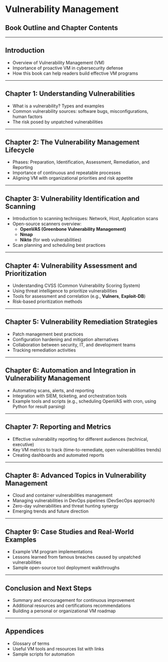 # Vulnerability Management

## Book Outline and Chapter Contents

---

## Introduction
- Overview of Vulnerability Management (VM)
- Importance of proactive VM in cybersecurity defense
- How this book can help readers build effective VM programs

---

## Chapter 1: Understanding Vulnerabilities
- What is a vulnerability? Types and examples
- Common vulnerability sources: software bugs, misconfigurations, human factors
- The risk posed by unpatched vulnerabilities

---

## Chapter 2: The Vulnerability Management Lifecycle
- Phases: Preparation, Identification, Assessment, Remediation, and Reporting
- Importance of continuous and repeatable processes
- Aligning VM with organizational priorities and risk appetite

---

## Chapter 3: Vulnerability Identification and Scanning
- Introduction to scanning techniques: Network, Host, Application scans
- Open-source scanners overview:
  - **OpenVAS (Greenbone Vulnerability Management)**
  - **Nmap**
  - **Nikto** (for web vulnerabilities)
- Scan planning and scheduling best practices

---

## Chapter 4: Vulnerability Assessment and Prioritization
- Understanding CVSS (Common Vulnerability Scoring System)
- Using threat intelligence to prioritize vulnerabilities
- Tools for assessment and correlation (e.g., **Vulners**, **Exploit-DB**)
- Risk-based prioritization methods

---

## Chapter 5: Vulnerability Remediation Strategies
- Patch management best practices
- Configuration hardening and mitigation alternatives
- Collaboration between security, IT, and development teams
- Tracking remediation activities

---

## Chapter 6: Automation and Integration in Vulnerability Management
- Automating scans, alerts, and reporting
- Integration with SIEM, ticketing, and orchestration tools
- Example tools and scripts (e.g., scheduling OpenVAS with cron, using Python for result parsing)

---

## Chapter 7: Reporting and Metrics
- Effective vulnerability reporting for different audiences (technical, executive)
- Key VM metrics to track (time-to-remediate, open vulnerabilities trends)
- Creating dashboards and automated reports

---

## Chapter 8: Advanced Topics in Vulnerability Management
- Cloud and container vulnerabilities management
- Managing vulnerabilities in DevOps pipelines (DevSecOps approach)
- Zero-day vulnerabilities and threat hunting synergy
- Emerging trends and future direction

---

## Chapter 9: Case Studies and Real-World Examples
- Example VM program implementations
- Lessons learned from famous breaches caused by unpatched vulnerabilities
- Sample open-source tool deployment walkthroughs

---

## Conclusion and Next Steps
- Summary and encouragement for continuous improvement
- Additional resources and certifications recommendations
- Building a personal or organizational VM roadmap

---

## Appendices
- Glossary of terms
- Useful VM tools and resources list with links
- Sample scripts for automation